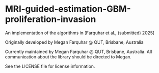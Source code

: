 # MRI-guided-estimation-GBM-proliferation-invasion
An implementation of the algorithms in [Farquhar et al., (submitted) 2025]

Originally developed by Megan Farquhar @ QUT, Brisbane, Australia

Currently maintained by Megan Farquhar @ QUT, Brisbane, Australia. All communication about the library should be directed to Megan.

See the LICENSE file for license information.

